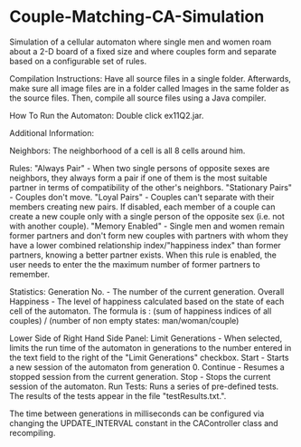 # Couple-Matching-CA-Simulation
Simulation of a cellular automaton where single men and women roam about a 2-D board of a fixed size and where couples form and separate based on a configurable set of rules.

Compilation Instructions:
Have all source files in a single folder.
Afterwards, make sure all image files are in a folder called Images in the same folder
as the source files.
Then, compile all source files using a Java compiler.

How To Run the Automaton:
Double click ex11Q2.jar.

Additional Information:

Neighbors:
The neighborhood of a cell is all 8 cells around him.

Rules:
"Always Pair" - When two single persons of opposite sexes are neighbors, they
		always form a pair if one of them is the most suitable
		partner in terms of compatibility of the other's neighbors.
"Stationary Pairs" - Couples don't move.
"Loyal Pairs" - Couples can't separate with their members creating new
		pairs.
		If disabled, each member of a couple can create a new couple
		only with a single person of the opposite sex (i.e. not
		with another couple).
"Memory Enabled" - Single men and women remain former partners and don't form
		   new couples with partners with whom they have a lower
		   combined relationship index/"happiness index" than former 		   	   partners, knowing a better partner exists.
		   When this rule is enabled, the user needs to enter the
		   the maximum number of former partners to remember.

Statistics:
Generation No. - The number of the current generation.
Overall Happiness - The level of happiness calculated based on the state of
		    each cell of the automaton.
		    The formula is :
		    (sum of happiness indices of all couples)
		    / 
		    (number of non empty states: man/woman/couple)

Lower Side of Right Hand Side Panel:
Limit Generations - When selected, limits the run time of the automaton in
		    generations to the number entered in the text field
		    to the right of the "Limit Generations" checkbox.
Start - Starts a new session of the automaton from generation 0.
Continue - Resumes a stopped session from the current generation.
Stop - Stops the current session of the automaton.
Run Tests: Runs a series of pre-defined tests. The results of the tests
	   appear in the file "testResults.txt.".

The time between generations in milliseconds can be configured via changing
the UPDATE_INTERVAL constant in the CAController class and recompiling.
